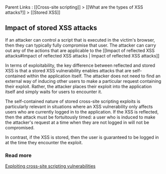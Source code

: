 Parent Links : [[Cross-site scripting]] > [[What are the types of XSS attacks?]] > [[Stored XSS]]

## Impact of stored XSS attacks
  
If an attacker can control a script that is executed in the victim's browser, then they can typically fully compromise that user. The attacker can carry out any of the actions that are applicable to the [[Impact of reflected XSS attacks#Impact of reflected XSS attacks | Impact of reflected XSS attacks]]
  
In terms of exploitability, the key difference between reflected and stored XSS is that a stored XSS vulnerability enables attacks that are self-contained within the application itself. The attacker does not need to find an external way of inducing other users to make a particular request containing their exploit. Rather, the attacker places their exploit into the application itself and simply waits for users to encounter it.  
  
The self-contained nature of stored cross-site scripting exploits is particularly relevant in situations where an XSS vulnerability only affects users who are currently logged in to the application. If the XSS is reflected, then the attack must be fortuitously timed: a user who is induced to make the attacker's request at a time when they are not logged in will not be compromised.  
  
In contrast, if the XSS is stored, then the user is guaranteed to be logged in at the time they encounter the exploit.  
  
  

### Read more

  
[Exploiting cross-site scripting vulnerabilities](https://portswigger.net/web-security/cross-site-scripting/exploiting)
